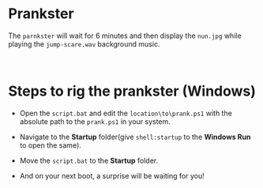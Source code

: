 # Prankster
The `parnkster` will wait for 6 minutes and then display the `nun.jpg` while playing the `jump-scare.wav` background music.

<br>

# Steps to rig the prankster (Windows)
- Open the `script.bat` and edit the `location\to\prank.ps1` with the absolute path to the `prank.ps1` in your system.

- Navigate to the __Startup__ folder(give `shell:startup` to the __Windows Run__ to open the same).

- Move the `script.bat` to the __Startup__ folder.

- And on your next boot, a surprise will be waiting for you!